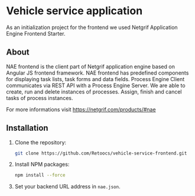 # Vehicle service application
As an initialization project for the frontend we used Netgrif Application Engine Frontend
Starter.

## About
NAE frontend is the client part of Netgrif application engine based on Angular JS frontend framework. NAE frontend has predefined components for displaying task lists, task forms and data fields. Process Engine Client communicates via REST API with a Process Engine Server. We are able to create, run and delete instances of processes. Assign, finish and cancel tasks of process instances.

For more informations visit https://netgrif.com/products/#nae

## Installation

1. Clone the repository:
    ```sh
    git clone https://github.com/Retoocs/vehicle-service-frontend.git
    ```
2. Install NPM packages:
    ```sh
    npm install --force
    ```
3. Set your backend URL address in ``nae.json``.
